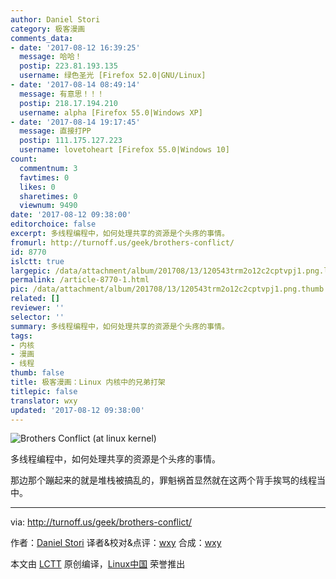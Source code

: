```yaml
---
author: Daniel Stori
category: 极客漫画
comments_data:
- date: '2017-08-12 16:39:25'
  message: 哈哈！
  postip: 223.81.193.135
  username: 绿色圣光 [Firefox 52.0|GNU/Linux]
- date: '2017-08-14 08:49:14'
  message: 有意思！！！
  postip: 218.17.194.210
  username: alpha [Firefox 55.0|Windows XP]
- date: '2017-08-14 19:17:45'
  message: 直接打PP
  postip: 111.175.127.223
  username: lovetoheart [Firefox 55.0|Windows 10]
count:
  commentnum: 3
  favtimes: 0
  likes: 0
  sharetimes: 0
  viewnum: 9490
date: '2017-08-12 09:38:00'
editorchoice: false
excerpt: 多线程编程中，如何处理共享的资源是个头疼的事情。
fromurl: http://turnoff.us/geek/brothers-conflict/
id: 8770
islctt: true
largepic: /data/attachment/album/201708/13/120543trm2o12c2cptvpj1.png.large.jpg
permalink: /article-8770-1.html
pic: /data/attachment/album/201708/13/120543trm2o12c2cptvpj1.png.thumb.jpg
related: []
reviewer: ''
selector: ''
summary: 多线程编程中，如何处理共享的资源是个头疼的事情。
tags:
- 内核
- 漫画
- 线程
thumb: false
title: 极客漫画：Linux 内核中的兄弟打架
titlepic: false
translator: wxy
updated: '2017-08-12 09:38:00'
---
```


![Brothers Conflict (at linux kernel)](/data/attachment/album/201708/13/120543trm2o12c2cptvpj1.png)


多线程编程中，如何处理共享的资源是个头疼的事情。


那边那个蹦起来的就是堆栈被搞乱的，罪魁祸首显然就在这两个背手挨骂的线程当中。




---


via: <http://turnoff.us/geek/brothers-conflict/>


作者：[Daniel Stori](http://turnoff.us/about/) 译者&校对&点评：[wxy](https://github.com/wxy) 合成：[wxy](https://github.com/wxy)


本文由 [LCTT](https://github.com/LCTT/TranslateProject) 原创编译，[Linux中国](https://linux.cn/) 荣誉推出